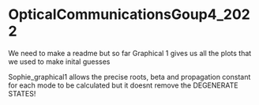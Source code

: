 # OpticalCommunicationsGoup4_2022
We need to make a readme but so far
Graphical 1 gives us all the plots that we used to make inital guesses

Sophie_graphical1 allows the precise roots, beta and propagation constant for each mode to be calculated but it doesnt remove the DEGENERATE STATES!
